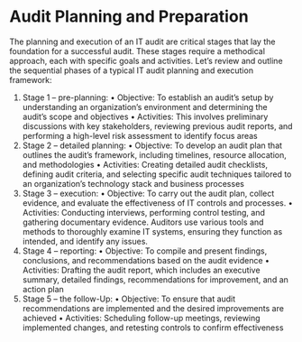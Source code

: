 # Audit Planning and Preparation

The planning and execution of an IT audit are critical stages that lay the foundation for a successful audit. These stages require a methodical approach, each with specific goals and activities. Let’s review and outline the sequential phases of a typical IT audit planning and execution framework:

1. Stage 1 – pre-planning: • Objective: To establish an audit’s setup by understanding an organization’s environment and determining the audit’s scope and objectives • Activities: This involves preliminary discussions with key stakeholders, reviewing previous audit reports, and performing a high-level risk assessment to identify focus areas
2. Stage 2 – detailed planning: • Objective: To develop an audit plan that outlines the audit’s framework, including timelines, resource allocation, and methodologies • Activities: Creating detailed audit checklists, defining audit criteria, and selecting specific audit techniques tailored to an organization’s technology stack and business processes
3. Stage 3 – execution: • Objective: To carry out the audit plan, collect evidence, and evaluate the effectiveness of IT controls and processes. • Activities: Conducting interviews, performing control testing, and gathering documentary evidence. Auditors use various tools and methods to thoroughly examine IT systems, ensuring they function as intended, and identify any issues.&#x20;
4. &#x20;Stage 4 – reporting: • Objective: To compile and present findings, conclusions, and recommendations based on the audit evidence • Activities: Drafting the audit report, which includes an executive summary, detailed findings, recommendations for improvement, and an action plan&#x20;
5. Stage 5 – the follow-Up: • Objective: To ensure that audit recommendations are implemented and the desired improvements are achieved • Activities: Scheduling follow-up meetings, reviewing implemented changes, and retesting controls to confirm effectiveness



